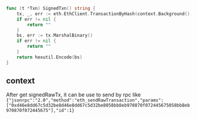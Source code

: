 [//title]: (get-signed-tx-by-type.transactions)
[//englishtitle]: (get-signed-tx-by-type.transactions)
[//category]: (go,ethereum,snippet)
[//tags]: (go,ethereum,snippet)
[//createtime]: (20210520)
[//updatetime]: (20210520)

```go
func (t *Txn) SignedTxn() string {
	tx, _, err := eth.EthClient.TransactionByHash(context.Background(), common.HexToHash(t.Params.Result.TxHash))
	if err != nil {
		return ""
	}
	bs, err := tx.MarshalBinary()
	if err != nil {
		return ""
	}
	return hexutil.Encode(bs)
}
```

## context

After get signedRawTx, it can be use to send by rpc like `{"jsonrpc":"2.0","method":"eth_sendRawTransaction","params":["0xd46e8dd67c5d32be8d46e8dd67c5d32be8058bb8eb970870f072445675058bb8eb970870f072445675"],"id":1}`
